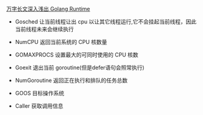 [万字长文深入浅出 Golang Runtime](https://zhuanlan.zhihu.com/p/95056679)


- Gosched
让当前线程让出 cpu 以让其它线程运行,它不会挂起当前线程，因此当前线程未来会继续执行
- NumCPU
返回当前系统的 CPU 核数量
- GOMAXPROCS
设置最大的可同时使用的 CPU 核数
- Goexit
退出当前 goroutine(但是defer语句会照常执行)
- NumGoroutine
返回正在执行和排队的任务总数
- GOOS
目标操作系统

- Caller
获取调用信息